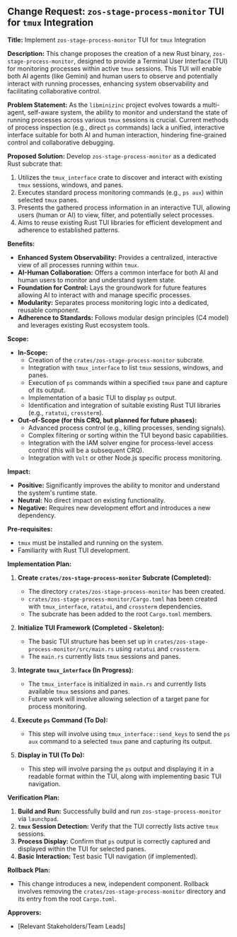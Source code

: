 ## Change Request: `zos-stage-process-monitor` TUI for `tmux` Integration

**Title:** Implement `zos-stage-process-monitor` TUI for `tmux` Integration

**Description:**
This change proposes the creation of a new Rust binary, `zos-stage-process-monitor`, designed to provide a Terminal User Interface (TUI) for monitoring processes within active `tmux` sessions. This TUI will enable both AI agents (like Gemini) and human users to observe and potentially interact with running processes, enhancing system observability and facilitating collaborative control.

**Problem Statement:**
As the `libminizinc` project evolves towards a multi-agent, self-aware system, the ability to monitor and understand the state of running processes across various `tmux` sessions is crucial. Current methods of process inspection (e.g., direct `ps` commands) lack a unified, interactive interface suitable for both AI and human interaction, hindering fine-grained control and collaborative debugging.

**Proposed Solution:**
Develop `zos-stage-process-monitor` as a dedicated Rust subcrate that:
1.  Utilizes the `tmux_interface` crate to discover and interact with existing `tmux` sessions, windows, and panes.
2.  Executes standard process monitoring commands (e.g., `ps aux`) within selected `tmux` panes.
3.  Presents the gathered process information in an interactive TUI, allowing users (human or AI) to view, filter, and potentially select processes.
4.  Aims to reuse existing Rust TUI libraries for efficient development and adherence to established patterns.

**Benefits:**
*   **Enhanced System Observability:** Provides a centralized, interactive view of all processes running within `tmux`.
*   **AI-Human Collaboration:** Offers a common interface for both AI and human users to monitor and understand system state.
*   **Foundation for Control:** Lays the groundwork for future features allowing AI to interact with and manage specific processes.
*   **Modularity:** Separates process monitoring logic into a dedicated, reusable component.
*   **Adherence to Standards:** Follows modular design principles (C4 model) and leverages existing Rust ecosystem tools.

**Scope:**
*   **In-Scope:**
    *   Creation of the `crates/zos-stage-process-monitor` subcrate.
    *   Integration with `tmux_interface` to list `tmux` sessions, windows, and panes.
    *   Execution of `ps` commands within a specified `tmux` pane and capture of its output.
    *   Implementation of a basic TUI to display `ps` output.
    *   Identification and integration of suitable existing Rust TUI libraries (e.g., `ratatui`, `crossterm`).
*   **Out-of-Scope (for this CRQ, but planned for future phases):**
    *   Advanced process control (e.g., killing processes, sending signals).
    *   Complex filtering or sorting within the TUI beyond basic capabilities.
    *   Integration with the IAM solver engine for process-level access control (this will be a subsequent CRQ).
    *   Integration with `Volt` or other Node.js specific process monitoring.

**Impact:**
*   **Positive:** Significantly improves the ability to monitor and understand the system's runtime state.
*   **Neutral:** No direct impact on existing functionality.
*   **Negative:** Requires new development effort and introduces a new dependency.

**Pre-requisites:**
*   `tmux` must be installed and running on the system.
*   Familiarity with Rust TUI development.

**Implementation Plan:**

1.  **Create `crates/zos-stage-process-monitor` Subcrate (Completed):**
    *   The directory `crates/zos-stage-process-monitor` has been created.
    *   `crates/zos-stage-process-monitor/Cargo.toml` has been created with `tmux_interface`, `ratatui`, and `crossterm` dependencies.
    *   The subcrate has been added to the root `Cargo.toml` members.

2.  **Initialize TUI Framework (Completed - Skeleton):**
    *   The basic TUI structure has been set up in `crates/zos-stage-process-monitor/src/main.rs` using `ratatui` and `crossterm`.
    *   The `main.rs` currently lists `tmux` sessions and panes.

3.  **Integrate `tmux_interface` (In Progress):**
    *   The `tmux_interface` is initialized in `main.rs` and currently lists available `tmux` sessions and panes.
    *   Future work will involve allowing selection of a target pane for process monitoring.

4.  **Execute `ps` Command (To Do):**
    *   This step will involve using `tmux_interface::send_keys` to send the `ps aux` command to a selected `tmux` pane and capturing its output.

5.  **Display in TUI (To Do):**
    *   This step will involve parsing the `ps` output and displaying it in a readable format within the TUI, along with implementing basic TUI navigation.

**Verification Plan:**
1.  **Build and Run:** Successfully build and run `zos-stage-process-monitor` via `launchpad`.
2.  **`tmux` Session Detection:** Verify that the TUI correctly lists active `tmux` sessions.
3.  **Process Display:** Confirm that `ps` output is correctly captured and displayed within the TUI for selected panes.
4.  **Basic Interaction:** Test basic TUI navigation (if implemented).

**Rollback Plan:**
*   This change introduces a new, independent component. Rollback involves removing the `crates/zos-stage-process-monitor` directory and its entry from the root `Cargo.toml`.

**Approvers:**
*   [Relevant Stakeholders/Team Leads]
